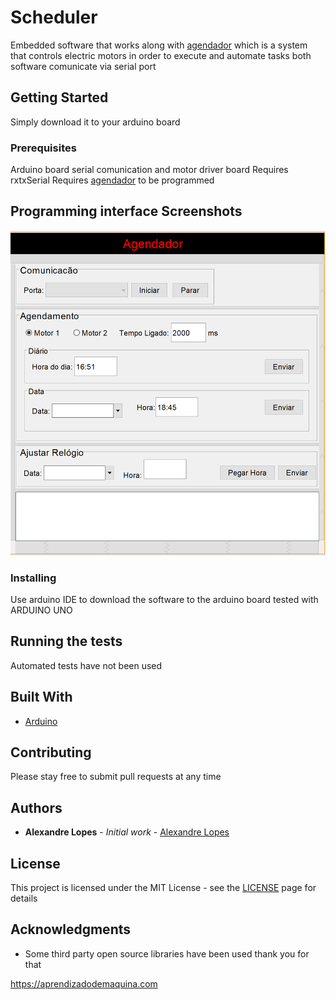 # Scheduler

Embedded software that works along with [agendador](https://github.com/aleaugustoplus/agendador) which is a system that controls electric motors in order to execute and automate tasks both software comunicate via serial port

## Getting Started

Simply download it to your arduino board

### Prerequisites

Arduino board serial comunication and motor driver board
Requires rxtxSerial 
Requires [agendador](https://github.com/aleaugustoplus/agendador) to be programmed

## Programming interface Screenshots

![screen image](images/scheduler.png)

### Installing

Use arduino IDE to download the software to the arduino board tested with ARDUINO UNO

## Running the tests

Automated tests have not been used 

## Built With

* [Arduino](https://www.arduino.cc/)

## Contributing

Please stay free to submit pull requests at any time

## Authors

* **Alexandre Lopes** - *Initial work* - [Alexandre Lopes](http://alexandre-lopes.com)

## License

This project is licensed under the MIT License - see the [LICENSE](https://en.wikipedia.org/wiki/MIT_License) page for details

## Acknowledgments

* Some third party open source libraries have been used thank you for that


https://aprendizadodemaquina.com
